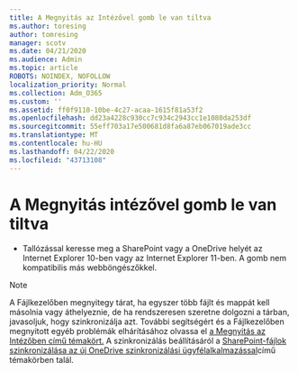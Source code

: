 ```yaml
---
title: A Megnyitás az Intézővel gomb le van tiltva
ms.author: toresing
author: tomresing
manager: scotv
ms.date: 04/21/2020
ms.audience: Admin
ms.topic: article
ROBOTS: NOINDEX, NOFOLLOW
localization_priority: Normal
ms.collection: Adm_O365
ms.custom: ''
ms.assetid: ff0f9110-10be-4c27-acaa-1615f81a53f2
ms.openlocfilehash: dd23a4228c930cc7c934c2943cc1e1080da253df
ms.sourcegitcommit: 55eff703a17e500681d8fa6a87eb067019ade3cc
ms.translationtype: MT
ms.contentlocale: hu-HU
ms.lasthandoff: 04/22/2020
ms.locfileid: "43713108"
---
```

# <a name="the-open-with-explorer-button-is-disabled"></a>A Megnyitás intézővel gomb le van tiltva

- Tallózással keresse meg a SharePoint vagy a OneDrive helyét az Internet Explorer 10-ben vagy az Internet Explorer 11-ben. A gomb nem kompatibilis más webböngészőkkel.
    
> [!NOTE]
> A Fájlkezelőben megnyitegy tárat, ha egyszer több fájlt és mappát kell másolnia vagy áthelyeznie, de ha rendszeresen szeretne dolgozni a tárban, javasoljuk, hogy szinkronizálja azt. További segítségért és a Fájlkezelőben megnyitott egyéb problémák elhárításához olvassa el [a Megnyitás az Intézőben című témakört.](https://go.microsoft.com/fwlink/?linkid=871665) A szinkronizálás beállításáról a [SharePoint-fájlok szinkronizálása az új OneDrive szinkronizálási ügyfélalkalmazással](https://go.microsoft.com/fwlink/?linkid=871666)című témakörben talál. 
  

